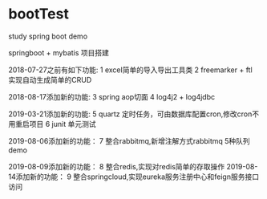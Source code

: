 # bootTest
study spring boot demo

springboot + mybatis 项目搭建

2018-07-27之前有如下功能: 
	1 excel简单的导入导出工具类 
	2 freemarker + ftl 实现自动生成简单的CRUD

2018-08-17添加新的功能: 
	3 spring aop切面 
	4 log4j2 + log4jdbc

2019-03-21添加新的功能: 
	5 quartz 定时任务，可由数据库配置cron,修改cron不用重启项目 
	6 junit 单元测试

2019-08-06添加新的功能：
	7 整合rabbitmq,新增注解方式rabbitmq 5种队列demo

2019-08-09添加新的功能：
	8 整合redis,实现对redis简单的存取操作
2019-08-14添加新的功能：
    9 整合springcloud,实现eureka服务注册中心和feign服务接口访问
		  